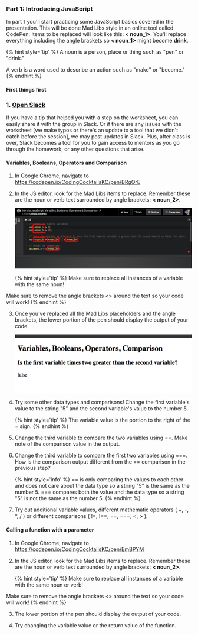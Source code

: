 ### Part 1: Introducing JavaScript

In part 1 you'll start practicing some JavaScript basics covered in the presentation.  This will be done Mad Libs style in an online tool called CodePen.  Items to be replaced will look like this: **< noun_1>**.  You'll replace everything including the angle brackets so **< noun_1>** might become **drink**.

{% hint style='tip' %}
A noun is a person, place or thing such as "pen" or "drink."

A verb is a word used to describe an action such as "make" or "become."
{% endhint %}

#### First things first

### 1. <a href="slack://channel?team=T06BZHS4U&id=C0BGBKGG6">Open Slack</a>

If you have a tip that helped you with a step on the worksheet, you can easily share it with the group in Slack. Or if there are any issues with the worksheet [we make typos or there's an update to a tool that we didn't catch before the session], we may post updates in Slack. Plus, after class is over, Slack becomes a tool for you to gain access to mentors as you go through the homework, or any other questions that arise.



#### Variables, Booleans, Operators and Comparison
1. In Google Chrome, navigate to https://codepen.io/CodingCocktailsKC/pen/BRgQrE 

2. In the JS editor, look for the Mad Libs items to replace. Remember these are the noun or verb text surrounded by angle brackets: **< noun_2>**.

    ![](/images/replace.png)

    {% hint style='tip' %}
Make sure to replace all instances of a variable with the same noun!

Make sure to remove the angle brackets <> around the text so your code will work!
    {% endhint %}

3. Once you've replaced all the Mad Libs placeholders and the angle brackets, the lower portion of the pen should display the output of your code.

    ![](/images/codepen-output.png)

4. Try some other data types and comparisons! Change the first variable's value to the string "5" and the second variable's value to the number 5.

    {% hint style='tip' %}
The variable value is the portion to the right of the = sign.
    {% endhint %}

5. Change the third variable to compare the two variables using ==. Make note of the comparison value in the output.

6. Change the third variable to compare the first two variables using ===.  How is the comparison output different from the == comparison in the previous step?

    {% hint style='info' %}
== is only comparing the values to each other and does not care about the data type so a string "5" is the same as the number 5.  === compares both the value and the data type so a string "5" is not the same as the number 5.
    {% endhint %}

7. Try out additional variable values, different mathematic operators ( +, -, *, / ) or different comparisons ( !=, !==, ==, ===, <, > ).  


#### Calling a function with a parameter
1. In Google Chrome, navigate to https://codepen.io/CodingCocktailsKC/pen/EmBPYM

2. In the JS editor, look for the Mad Libs items to replace. Remember these are the noun or verb text surrounded by angle brackets: **< noun_2>**.

    {% hint style='tip' %}
Make sure to replace all instances of a variable with the same noun or verb!

Make sure to remove the angle brackets <> around the text so your code will work!
    {% endhint %}
    
3. The lower portion of the pen should display the output of your code.

4. Try changing the variable value or the return value of the function.
